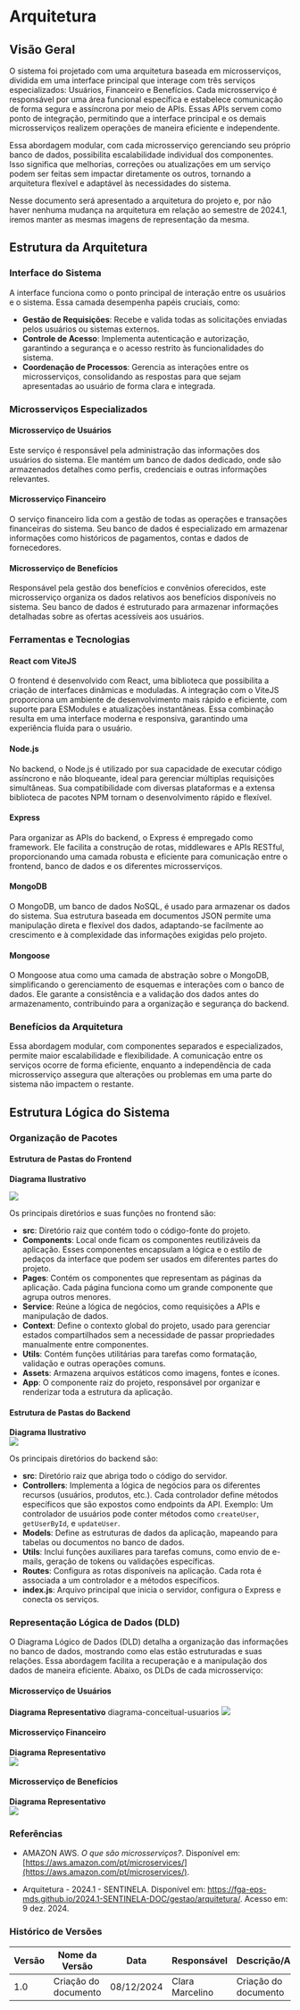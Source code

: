 # Arquitetura

## Visão Geral

O sistema foi projetado com uma arquitetura baseada em microsserviços, dividida em uma interface principal que interage com três serviços especializados: Usuários, Financeiro e Benefícios. Cada microsserviço é responsável por uma área funcional específica e estabelece comunicação de forma segura e assíncrona por meio de APIs. Essas APIs servem como ponto de integração, permitindo que a interface principal e os demais microsserviços realizem operações de maneira eficiente e independente.

Essa abordagem modular, com cada microsserviço gerenciando seu próprio banco de dados, possibilita escalabilidade individual dos componentes. Isso significa que melhorias, correções ou atualizações em um serviço podem ser feitas sem impactar diretamente os outros, tornando a arquitetura flexível e adaptável às necessidades do sistema.

Nesse documento será apresentado a arquitetura do projeto e, por não haver nenhuma mudança na arquitetura em relação ao semestre de 2024.1, iremos manter as mesmas imagens de representação da mesma.


## Estrutura da Arquitetura

### Interface do Sistema

A interface funciona como o ponto principal de interação entre os usuários e o sistema. Essa camada desempenha papéis cruciais, como:

- **Gestão de Requisições**: Recebe e valida todas as solicitações enviadas pelos usuários ou sistemas externos.
- **Controle de Acesso**: Implementa autenticação e autorização, garantindo a segurança e o acesso restrito às funcionalidades do sistema.
- **Coordenação de Processos**: Gerencia as interações entre os microsserviços, consolidando as respostas para que sejam apresentadas ao usuário de forma clara e integrada.

### Microsserviços Especializados

#### Microsserviço de Usuários
Este serviço é responsável pela administração das informações dos usuários do sistema. Ele mantém um banco de dados dedicado, onde são armazenados detalhes como perfis, credenciais e outras informações relevantes.

#### Microsserviço Financeiro
O serviço financeiro lida com a gestão de todas as operações e transações financeiras do sistema. Seu banco de dados é especializado em armazenar informações como históricos de pagamentos, contas e dados de fornecedores.

#### Microsserviço de Benefícios
Responsável pela gestão dos benefícios e convênios oferecidos, este microsserviço organiza os dados relativos aos benefícios disponíveis no sistema. Seu banco de dados é estruturado para armazenar informações detalhadas sobre as ofertas acessíveis aos usuários.

### Ferramentas e Tecnologias

#### React com ViteJS
O frontend é desenvolvido com React, uma biblioteca que possibilita a criação de interfaces dinâmicas e moduladas. A integração com o ViteJS proporciona um ambiente de desenvolvimento mais rápido e eficiente, com suporte para ESModules e atualizações instantâneas. Essa combinação resulta em uma interface moderna e responsiva, garantindo uma experiência fluida para o usuário.

#### Node.js
No backend, o Node.js é utilizado por sua capacidade de executar código assíncrono e não bloqueante, ideal para gerenciar múltiplas requisições simultâneas. Sua compatibilidade com diversas plataformas e a extensa biblioteca de pacotes NPM tornam o desenvolvimento rápido e flexível.

#### Express
Para organizar as APIs do backend, o Express é empregado como framework. Ele facilita a construção de rotas, middlewares e APIs RESTful, proporcionando uma camada robusta e eficiente para comunicação entre o frontend, banco de dados e os diferentes microsserviços.

#### MongoDB
O MongoDB, um banco de dados NoSQL, é usado para armazenar os dados do sistema. Sua estrutura baseada em documentos JSON permite uma manipulação direta e flexível dos dados, adaptando-se facilmente ao crescimento e à complexidade das informações exigidas pelo projeto.

#### Mongoose
O Mongoose atua como uma camada de abstração sobre o MongoDB, simplificando o gerenciamento de esquemas e interações com o banco de dados. Ele garante a consistência e a validação dos dados antes do armazenamento, contribuindo para a organização e segurança do backend.

### Benefícios da Arquitetura
Essa abordagem modular, com componentes separados e especializados, permite maior escalabilidade e flexibilidade. A comunicação entre os serviços ocorre de forma eficiente, enquanto a independência de cada microsserviço assegura que alterações ou problemas em uma parte do sistema não impactem o restante.

## Estrutura Lógica do Sistema

### Organização de Pacotes

#### Estrutura de Pastas do Frontend

**Diagrama Ilustrativo**

<img src="https://raw.githubusercontent.com/fga-eps-mds/2024.2-SENTINELA-DOC/main/docs/assets/diagrama-pacotes-front.png">

Os principais diretórios e suas funções no frontend são:

- **src**: Diretório raiz que contém todo o código-fonte do projeto.
- **Components**: Local onde ficam os componentes reutilizáveis da aplicação. Esses componentes encapsulam a lógica e o estilo de pedaços da interface que podem ser usados em diferentes partes do projeto.
- **Pages**: Contém os componentes que representam as páginas da aplicação. Cada página funciona como um grande componente que agrupa outros menores.
- **Service**: Reúne a lógica de negócios, como requisições a APIs e manipulação de dados.
- **Context**: Define o contexto global do projeto, usado para gerenciar estados compartilhados sem a necessidade de passar propriedades manualmente entre componentes.
- **Utils**: Contém funções utilitárias para tarefas como formatação, validação e outras operações comuns.
- **Assets**: Armazena arquivos estáticos como imagens, fontes e ícones.
- **App**: O componente raiz do projeto, responsável por organizar e renderizar toda a estrutura da aplicação.

#### Estrutura de Pastas do Backend

**Diagrama Ilustrativo**  
<img src="https://raw.githubusercontent.com/fga-eps-mds/2024.2-SENTINELA-DOC/main/docs/assets/diagrama-pacotes-back.png">

Os principais diretórios do backend são:

- **src**: Diretório raiz que abriga todo o código do servidor.
- **Controllers**: Implementa a lógica de negócios para os diferentes recursos (usuários, produtos, etc.). Cada controlador define métodos específicos que são expostos como endpoints da API. Exemplo: Um controlador de usuários pode conter métodos como `createUser`, `getUserById`, e `updateUser`.
- **Models**: Define as estruturas de dados da aplicação, mapeando para tabelas ou documentos no banco de dados.
- **Utils**: Inclui funções auxiliares para tarefas comuns, como envio de e-mails, geração de tokens ou validações específicas.
- **Routes**: Configura as rotas disponíveis na aplicação. Cada rota é associada a um controlador e a métodos específicos.
- **index.js**: Arquivo principal que inicia o servidor, configura o Express e conecta os serviços.

### Representação Lógica de Dados (DLD)

O Diagrama Lógico de Dados (DLD) detalha a organização das informações no banco de dados, mostrando como elas estão estruturadas e suas relações. Essa abordagem facilita a recuperação e a manipulação dos dados de maneira eficiente. Abaixo, os DLDs de cada microsserviço:

#### Microsserviço de Usuários

**Diagrama Representativo**  diagrama-conceitual-usuarios
<img src="https://raw.githubusercontent.com/fga-eps-mds/2024.2-SENTINELA-DOC/main/docs/assets/diagrama-conceitual-usuarios.png">

#### Microsserviço Financeiro

**Diagrama Representativo**  
<img src="https://raw.githubusercontent.com/fga-eps-mds/2024.2-SENTINELA-DOC/main/docs/assets/diagrama-conceitual-financas.png">

#### Microsserviço de Benefícios

**Diagrama Representativo**  
<img src="https://raw.githubusercontent.com/fga-eps-mds/2024.2-SENTINELA-DOC/main/docs/assets/diagrama-conceitual-beneficios.png">


### Referências

- AMAZON AWS. *O que são microsserviços?*. Disponível em: [https://aws.amazon.com/pt/microservices/](https://aws.amazon.com/pt/microservices/).  

- Arquitetura - 2024.1 - SENTINELA. Disponível em: <https://fga-eps-mds.github.io/2024.1-SENTINELA-DOC/gestao/arquitetura/>. Acesso em: 9 dez. 2024.

### **Histórico de Versões**

| **Versão** | **Nome da Versão**      | **Data**      | **Responsável**         | **Descrição/Alterações**                                 |
|------------|-------------------------|---------------|-------------------------|----------------------------------------------------------|
|   1.0      | Criação do documento    | 08/12/2024    | Clara Marcelino         | Criação do documento                                     |